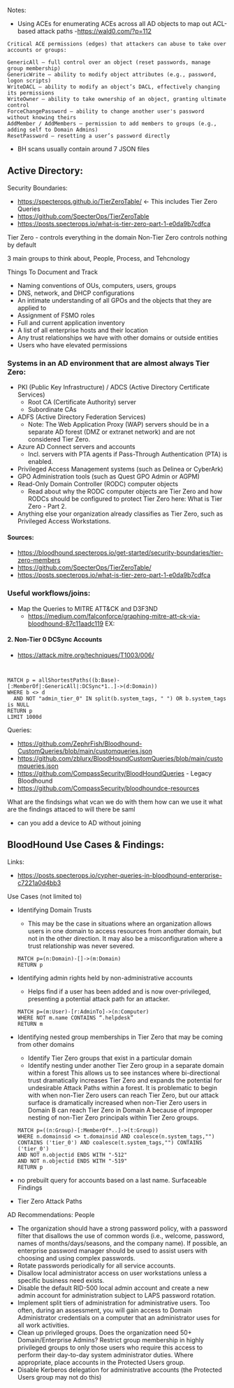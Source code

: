 

Notes:
- Using ACEs for enumerating ACEs across all AD objects to map out ACL-based attack paths
    -https://wald0.com/?p=112
```text
Critical ACE permissions (edges) that attackers can abuse to take over accounts or groups:

GenericAll – full control over an object (reset passwords, manage group membership)
GenericWrite – ability to modify object attributes (e.g., password, logon scripts)
WriteDACL – ability to modify an object’s DACL, effectively changing its permissions 
WriteOwner – ability to take ownership of an object, granting ultimate control 
ForceChangePassword – ability to change another user's password without knowing theirs
AddMember / AddMembers – permission to add members to groups (e.g., adding self to Domain Admins)
ResetPassword – resetting a user’s password directly
```
- BH scans usually contain around 7 JSON files



## Active Directory:

Security Boundaries:
- https://specterops.github.io/TierZeroTable/ <- This includes Tier Zero Queries
- https://github.com/SpecterOps/TierZeroTable
- https://posts.specterops.io/what-is-tier-zero-part-1-e0da9b7cdfca


Tier Zero - controls everything in the domain
Non-Tier Zero controls nothing by default

3 main groups to think about, People, Process, and Tehcnology

Things To Document and Track

- Naming conventions of OUs, computers, users, groups
- DNS, network, and DHCP configurations
- An intimate understanding of all GPOs and the objects that they are applied to
- Assignment of FSMO roles
- Full and current application inventory
- A list of all enterprise hosts and their location
- Any trust relationships we have with other domains or outside entities
- Users who have elevated permissions

### Systems in an AD environment that are almost always Tier Zero:

- PKI (Public Key Infrastructure) / ADCS (Active Directory Certificate Services)
  - Root CA (Certificate Authority) server 
  - Subordinate CAs
- ADFS (Active Directory Federation Services)
  - Note: The Web Application Proxy (WAP) servers should be in a separate AD forest (DMZ or extranet network) and are not considered Tier Zero.
- Azure AD Connect servers and accounts 
  - Incl. servers with PTA agents if Pass-Through Authentication (PTA) is enabled.
- Privileged Access Management systems (such as Delinea or CyberArk)
- GPO Administration tools (such as Quest GPO Admin or AGPM)
- Read-Only Domain Controller (RODC) computer objects 
  - Read about why the RODC computer objects are Tier Zero and how RODCs should be configured to protect Tier Zero here: What is Tier Zero - Part 2.
- Anything else your organization already classifies as Tier Zero, such as Privileged Access Workstations.
#### Sources:
- https://bloodhound.specterops.io/get-started/security-boundaries/tier-zero-members
- https://github.com/SpecterOps/TierZeroTable/
- https://posts.specterops.io/what-is-tier-zero-part-1-e0da9b7cdfca

### Useful workflows/joins:
- Map the Queries to MITRE ATT&CK and D3F3ND
  - https://medium.com/falconforce/graphing-mitre-att-ck-via-bloodhound-87c11aadc119
EX:
#### 2. **Non-Tier 0 DCSync Accounts**
- https://attack.mitre.org/techniques/T1003/006/
```cypher


MATCH p = allShortestPaths((b:Base)-[:MemberOf|:GenericAll|:DCSync*1..]->(d:Domain))
WHERE b <> d
  AND NOT "admin_tier_0" IN split(b.system_tags, " ") OR b.system_tags is NULL
RETURN p
LIMIT 1000d
```

Queries:

- https://github.com/ZephrFish/Bloodhound-CustomQueries/blob/main/customqueries.json
- https://github.com/zblurx/BloodHoundCustomQueries/blob/main/customqueries.json
- https://github.com/CompassSecurity/BloodHoundQueries - Legacy Bloodhound
- https://github.com/CompassSecurity/bloodhoundce-resources


What are the findsings
what vcan we do with them
how can we use it
what are the findings attaced to
will there be saml

- can you add a device to AD without joining 

## BloodHound Use Cases & Findings:
Links: 
- https://posts.specterops.io/cypher-queries-in-bloodhound-enterprise-c7221a0d4bb3

Use Cases (not limited to)
  - Identifying Domain Trusts
    - This may be the case in situations where an organization allows users in one domain to access resources from another domain,
      but not in the other direction. It may also be a misconfiguration where a trust relationship was never severed.
    ```cypher
    MATCH p=(n:Domain)-[]->(m:Domain)
    RETURN p
    ```
  - Identifying admin rights held by non-administrative accounts
    - Helps find if a user has been added and is now over-privileged, presenting a potential attack path for an attacker.
    ```cypher
    MATCH p=(m:User)-[r:AdminTo]->(n:Computer)
    WHERE NOT m.name CONTAINS “.helpdesk”
    RETURN m
    ```
  - Identifying nested group memberships in Tier Zero that may be coming from other domains
    - Identify Tier Zero groups that exist in a particular domain
    - Identify nesting under another Tier Zero group in a separate domain within a forest
    This allows us to see instances where bi-directional trust dramatically increases Tier Zero 
    and expands the potential for undesirable Attack Paths within a forest. It is problematic to begin with when non-Tier Zero users can reach Tier Zero,
    but our attack surface is dramatically increased when non-Tier Zero users in Domain B can reach Tier Zero in
    Domain A because of improper nesting of non-Tier Zero principals within Tier Zero groups.
    ```cypher
    MATCH p=((n:Group)-[:MemberOf*..]->(t:Group))
    WHERE n.domainsid <> t.domainsid AND coalesce(n.system_tags,"") CONTAINS ('tier_0') AND coalesce(t.system_tags,"") CONTAINS ('tier_0')
    AND NOT n.objectid ENDS WITH "-512"
    AND NOT n.objectid ENDS WITH "-519"
    RETURN p
    ```

  -  no prebuilt query for accounts based on a last name.
Surfaceable Findings
  - Tier Zero Attack Paths

AD Recommendations:
People
- The organization should have a strong password policy, with a password filter that disallows the use of common words (i.e., welcome, password, names of months/days/seasons, and the company name). If possible, an enterprise password manager should be used to assist users with choosing and using complex passwords.
- Rotate passwords periodically for all service accounts.
- Disallow local administrator access on user workstations unless a specific business need exists.
- Disable the default RID-500 local admin account and create a new admin account for administration subject to LAPS password rotation.
- Implement split tiers of administration for administrative users. Too often, during an assessment, you will gain access to Domain Administrator credentials on a computer that an administrator uses for all work activities.
- Clean up privileged groups. Does the organization need 50+ Domain/Enterprise Admins? Restrict group membership in highly privileged groups to only those users who require this access to perform their day-to-day system administrator duties.
      Where appropriate, place accounts in the Protected Users group.
- Disable Kerberos delegation for administrative accounts (the Protected Users group may not do this)


